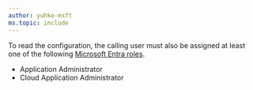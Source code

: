 ```yaml
---
author: yuhko-msft
ms.topic: include
---
```


To read the configuration, the calling user must also be assigned at least one of the following [Microsoft Entra roles](/azure/active-directory/roles/permissions-reference?toc=%2Fgraph%2Ftoc.json).

- Application Administrator
- Cloud Application Administrator
